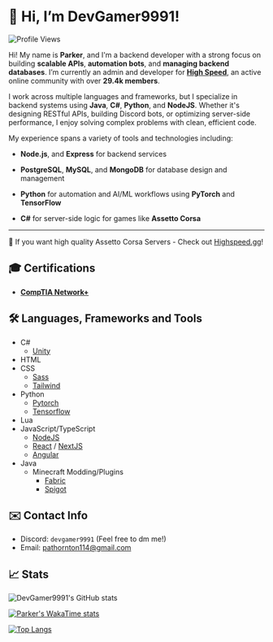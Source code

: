 # 👋 Hi, I’m DevGamer9991!

![Profile Views](https://komarev.com/ghpvc/?username=DevGamer9991)

Hi! My name is **Parker**, and I'm a backend developer with a strong focus on building **scalable APIs**, **automation bots**, and **managing backend databases**. I’m currently an admin and developer for [**High Speed**](https://highspeed.gg), an active online community with over **29.4k members**.

I work across multiple languages and frameworks, but I specialize in backend systems using **Java**, **C#**, **Python**, and **NodeJS**. Whether it's designing RESTful APIs, building Discord bots, or optimizing server-side performance, I enjoy solving complex problems with clean, efficient code.

My experience spans a variety of tools and technologies including:

- **Node.js**, and **Express** for backend services

- **PostgreSQL**, **MySQL**, and **MongoDB** for database design and management

- **Python** for automation and AI/ML workflows using **PyTorch** and **TensorFlow**

- **C#** for server-side logic for games like **Assetto Corsa**
---
🔗 If you want high quality Assetto Corsa Servers - Check out [Highspeed.gg](https://highspeed.gg)!

## 🎓 Certifications

- [**CompTIA Network+**](https://www.credly.com/badges/5bcdafb2-7ec5-41fc-9e6c-f89609fe22c2)

## 🛠️ Languages, Frameworks and Tools
- C# 
  - [Unity](https://unity.com/)
- HTML
- CSS 
  - [Sass](https://sass-lang.com/)
  - [Tailwind](https://tailwindcss.com/)
- Python
  - [Pytorch](https://pytorch.org/)
  - [Tensorflow](https://www.tensorflow.org/)
- Lua
- JavaScript/TypeScript
  - [NodeJS](https://nodejs.org)
  - [React](https://react.dev/) / [NextJS](https://nextjs.org/)
  - [Angular](https://angular.io/)
- Java
  - Minecraft Modding/Plugins
    - [Fabric](https://fabricmc.net/)
    - [Spigot](https://www.spigotmc.org/)

## ✉️ Contact Info
- Discord: `devgamer9991` (Feel free to dm me!)
- Email: [pathornton114@gmail.com](mailto:pathornton114@gmail.com)

## 📈 Stats

![DevGamer9991's GitHub stats](https://github-readme-stats-pearl-kappa-34.vercel.app/api?username=devgamer9991&show_icons=true&theme=transparent&count_private=true)

[![Parker's WakaTime stats](https://github-readme-stats-pearl-kappa-34.vercel.app/api/wakatime?username=DevGamer9991)](https://wakatime.com/@DevGamer9991)

[![Top Langs](https://github-readme-stats-pearl-kappa-34.vercel.app/api/top-langs/?username=devgamer9991&langs_count=6&exclude_repo=AssettoServer,actools,AuxBattlesProject-Unity,AuxBattles)](https://github.com/DevGamer9991)
